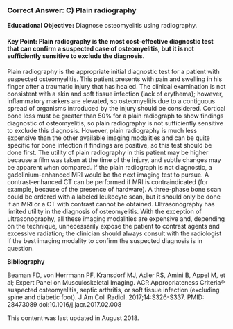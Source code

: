 
### Correct Answer: C) Plain radiography 

**Educational Objective:** Diagnose osteomyelitis using radiography.

#### **Key Point:** Plain radiography is the most cost-effective diagnostic test that can confirm a suspected case of osteomyelitis, but it is not sufficiently sensitive to exclude the diagnosis.

Plain radiography is the appropriate initial diagnostic test for a patient with suspected osteomyelitis. This patient presents with pain and swelling in his finger after a traumatic injury that has healed. The clinical examination is not consistent with a skin and soft tissue infection (lack of erythema); however, inflammatory markers are elevated, so osteomyelitis due to a contiguous spread of organisms introduced by the injury should be considered. Cortical bone loss must be greater than 50% for a plain radiograph to show findings diagnostic of osteomyelitis, so plain radiography is not sufficiently sensitive to exclude this diagnosis. However, plain radiography is much less expensive than the other available imaging modalities and can be quite specific for bone infection if findings are positive, so this test should be done first. The utility of plain radiography in this patient may be higher because a film was taken at the time of the injury, and subtle changes may be apparent when compared.
If the plain radiograph is not diagnostic, a gadolinium-enhanced MRI would be the next imaging test to pursue. A contrast-enhanced CT can be performed if MRI is contraindicated (for example, because of the presence of hardware). A three-phase bone scan could be ordered with a labeled leukocyte scan, but it should only be done if an MRI or a CT with contrast cannot be obtained. Ultrasonography has limited utility in the diagnosis of osteomyelitis.
With the exception of ultrasonography, all these imaging modalities are expensive and, depending on the technique, unnecessarily expose the patient to contrast agents and excessive radiation; the clinician should always consult with the radiologist if the best imaging modality to confirm the suspected diagnosis is in question.

**Bibliography**

Beaman FD, von Herrmann PF, Kransdorf MJ, Adler RS, Amini B, Appel M, et al; Expert Panel on Musculoskeletal Imaging. ACR Appropriateness Criteria® suspected osteomyelitis, septic arthritis, or soft tissue infection (excluding spine and diabetic foot). J Am Coll Radiol. 2017;14:S326-S337. PMID: 28473089 doi:10.1016/j.jacr.2017.02.008

This content was last updated in August 2018.